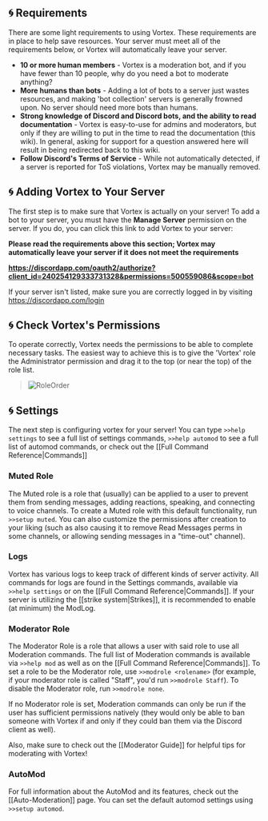 ## 🌀 Requirements
There are some light requirements to using Vortex. These requirements are in place to help save resources. Your server must meet all of the requirements below, or Vortex will automatically leave your server.
* **10 or more human members** - Vortex is a moderation bot, and if you have fewer than 10 people, why do you need a bot to moderate anything?
* **More humans than bots** - Adding a lot of bots to a server just wastes resources, and making 'bot collection' servers is generally frowned upon. No server should need more bots than humans.
* **Strong knowledge of Discord and Discord bots, and the ability to read documentation** - Vortex is easy-to-use for admins and moderators, but only if they are willing to put in the time to read the documentation (this wiki). In general, asking for support for a question answered here will result in being redirected back to this wiki.
* **Follow Discord's Terms of Service** - While not automatically detected, if a server is reported for ToS violations, Vortex may be manually removed.

## 🌀 Adding Vortex to Your Server
The first step is to make sure that Vortex is actually on your server! To add a bot to your server, you must have the **Manage Server** permission on the server. If you do, you can click this link to add Vortex to your server:

**Please read the requirements above this section; Vortex may automatically leave your server if it does not meet the requirements**

**https://discordapp.com/oauth2/authorize?client_id=240254129333731328&permissions=500559086&scope=bot**

If your server isn't listed, make sure you are correctly logged in by visiting https://discordapp.com/login

## 🌀 Check Vortex's Permissions
To operate correctly, Vortex needs the permissions to be able to complete necessary tasks. The easiest way to achieve this is to give the 'Vortex' role the Administrator permission and drag it to the top (or near the top) of the role list.

> ![RoleOrder](https://i.imgur.com/kJMIG8o.gif)

## 🌀 Settings

The next step is configuring vortex for your server! You can type `>>help settings` to see a full list of settings commands, `>>help automod` to see a full list of automod commands, or check out the [[Full Command Reference|Commands]]

### Muted Role
The Muted role is a role that (usually) can be applied to a user to prevent them from sending messages, adding reactions, speaking, and connecting to voice channels. To create a Muted role with this default functionality, run `>>setup muted`. You can also customize the permissions after creation to your liking (such as also causing it to remove Read Messages perms in some channels, or allowing sending messages in a "time-out" channel). 

### Logs
Vortex has various logs to keep track of different kinds of server activity. All commands for logs are found in the Settings commands, available via `>>help settings` or on the [[Full Command Reference|Commands]]. If your server is utilizing the [[strike system|Strikes]], it is recommended to enable (at minimum) the ModLog.

### Moderator Role
The Moderator Role is a role that allows a user with said role to use all Moderation commands. The full list of Moderation commands is available via `>>help mod` as well as on the [[Full Command Reference|Commands]]. To set a role to be the Moderator role, use `>>modrole <rolename>` (for example, if your moderator role is called "Staff", you'd run `>>modrole Staff`). To disable the Moderator role, run `>>modrole none`. 

If no Moderator role is set, Moderation commands can only be run if the user has sufficient permissions natively (they would only be able to ban someone with Vortex if and only if they could ban them via the Discord client as well).

Also, make sure to check out the [[Moderator Guide]] for helpful tips for moderating with Vortex!

### AutoMod
For full information about the AutoMod and its features, check out the [[Auto-Moderation]] page. You can set the default automod settings using `>>setup automod`.